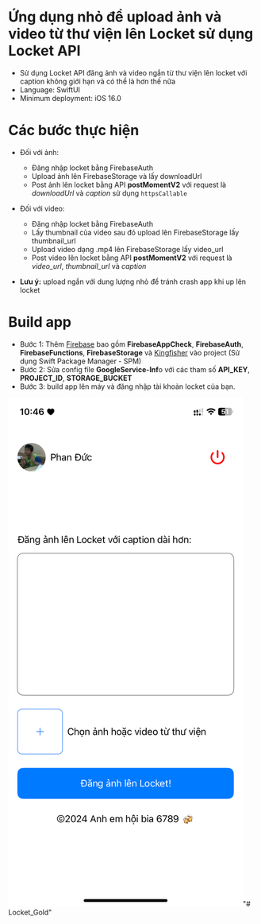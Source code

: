 # Ứng dụng nhỏ để upload ảnh và video từ thư viện lên Locket sử dụng Locket API

- Sử dụng Locket API đăng ảnh và video ngắn từ thư viện lên locket với caption không giới hạn và có thể là hơn thế nữa
- Language: SwiftUI
- Minimum deployment: iOS 16.0

# Các bước thực hiện

- Đối với ảnh:
  - Đăng nhập locket bằng FirebaseAuth
  - Upload ảnh lên FirebaseStorage và lấy downloadUrl
  - Post ảnh lên locket bằng API **postMomentV2** với request là *downloadUrl* và *caption* sử dụng `httpsCallable`

- Đối với video:
  - Đăng nhập locket bằng FirebaseAuth
  - Lấy thumbnail của video sau đó upload lên FirebaseStorage lấy thumbnail_url
  - Upload video dạng .mp4 lên FirebaseStorage lấy video_url
  - Post video lên locket bằng API **postMomentV2** với request là *video_url*, *thumbnail_url* và *caption*

- **Lưu ý:** upload ngắn với dung lượng nhỏ để tránh crash app khi up lên locket 

# Build app
- Bước 1: Thêm [Firebase](https://firebase.google.com/docs/ios/setup) bao gồm **FirebaseAppCheck**, **FirebaseAuth**, **FirebaseFunctions**, **FirebaseStorage** và [Kingfisher](https://github.com/onevcat/Kingfisher) vào project (Sử dụng Swift Package Manager - SPM)
- Bước 2: Sửa config file **GoogleService-Inf**o với các tham số **API_KEY**, **PROJECT_ID**, **STORAGE_BUCKET**
- Bước 3: build app lên máy và đăng nhập tài khoản locket của bạn.

!["Home App"](./Images/app_1.jpeg#center)"# Locket_Gold" 
